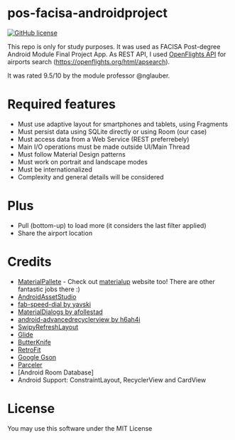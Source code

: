 # pos-facisa-androidproject

[![GitHub license](https://img.shields.io/github/license/mashape/apistatus.svg)](https://github.com/JGeraldoLima/androidLocationManager/blob/master/LICENSE.txt)

This repo is only for study purposes. It was used as FACISA Post-degree Android Module Final Project App.
As REST API, I used [OpenFlights API](https://openflights.org/) for airports search (https://openflights.org/html/apsearch).

It was rated 9.5/10 by the module professor @nglauber.


# Required features

- Must use adaptive layout for smartphones and tablets, using Fragments
- Must persist data using SQLite directly or using Room (our case)
- Must access data from a Web Service (REST preferrebely)
- Main I/O operations must be made outside UI/Main Thread
- Must follow Material Design patterns
- Must work on portrait and landscape modes
- Must be internationalized
- Complexity and general details will be considered

# Plus

- Pull (bottom-up) to load more (it considers the last filter applied)
- Share the airport location

# Credits

- [MaterialPallete](https://www.materialpalette.com/) - Check out [materialup](https://material.uplabs.com/) website too! There are other fantastic jobs there :)
- [AndroidAssetStudio](http://romannurik.github.io/AndroidAssetStudio/index.html)
- [fab-speed-dial by yavski](https://github.com/yavski/fab-speed-dial)
- [MaterialDialogs by afollestad](https://github.com/afollestad/material-dialogs)
- [android-advancedrecyclerview by h6ah4i](https://github.com/h6ah4i/android-advancedrecyclerview)
- [SwipyRefreshLayout](https://github.com/omadahealth/SwipyRefreshLayout)
- [Glide](https://github.com/bumptech/glide)
- [ButterKnife](https://github.com/JakeWharton/butterknife)
- [RetroFit](https://github.com/square/retrofit)
- [Google Gson](https://github.com/google/gson)
- [Parceler](https://github.com/johncarl81/parceler)
- [Android Room Database]
- Android Support: ConstraintLayout, RecyclerView and CardView


# License

You may use this software under the MIT License
